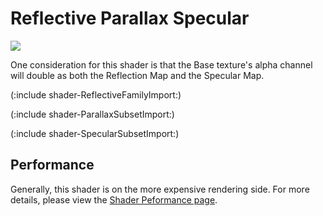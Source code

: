 Reflective Parallax Specular
============================


![](http://docwiki.hq.unity3d.com/uploads/Main/Shaders./Shader-ReflParallaxBumpSpec.png)  

One consideration for this shader is that the Base texture's alpha channel will double as both the Reflection Map and the Specular Map.

(:include shader-ReflectiveFamilyImport:)

(:include shader-ParallaxSubsetImport:)

(:include shader-SpecularSubsetImport:)

Performance
-----------


Generally, this shader is on the more expensive rendering side.  For more details, please view the [Shader Peformance page](shader-performance.html).
